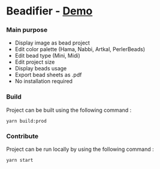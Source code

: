 # Beadifier - [Demo](http://beadifier.eremes.xyz)

### Main purpose

* Display image as bead project
* Edit color palette (Hama, Nabbi, Artkal, PerlerBeads)
* Edit bead type (Mini, Midi)
* Edit project size
* Display beads usage
* Export bead sheets as .pdf
* No installation required

### Build

Project can be built using the following command :

```
yarn build:prod
```

### Contribute

Project can be run locally by using the following command : 

```
yarn start
```



